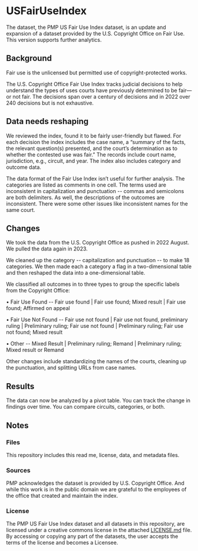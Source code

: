 # USFairUseIndex

The dataset, the PMP US Fair Use Index dataset, is an update and expansion of a dataset provided by the U.S. Copyright Office on Fair Use. This version supports further analytics.  

## Background
Fair use is the unlicensed but permitted use of copyright-protected works.

The U.S. Copyright Office Fair Use Index tracks judicial decisions to help understand the types of uses courts have previously determined to be fair—or not fair. The decisions span over a century of decisions and in 2022 over 240 decisions but is not exhaustive. 

## Data needs reshaping
We reviewed the index, found it to be fairly user-friendly but flawed. For each decision the index includes the case name, a “summary of the facts, the relevant question(s) presented, and the court’s determination as to whether the contested use was fair.” The records include court name, jurisdiction, e.g., circuit, and year. The index also includes category and outcome data. 

The data format of the Fair Use Index isn’t useful for further analysis. The categories are listed as comments in one cell. The terms used are inconsistent in capitalization and punctuation -- commas and semicolons are both delimiters. As well, the descriptions of the outcomes are inconsistent. There were some other issues like inconsistent names for the same court. 

## Changes
We took the data from the U.S. Copyright Office as pushed in 2022 August.  We pulled the data again in 2023. 

We cleaned up the category -- capitalization and punctuation -- to make 18 categories.  We then made each a category a flag in a two-dimensional table and then reshaped the data into a one-dimensional table. 

We classified all outcomes in to three types to group the specific labels from the Copyright Office: 

•	Fair Use Found -- Fair use found | Fair use found; Mixed result | Fair use found; Affirmed on appeal

•	Fair Use Not Found -- Fair use not found | Fair use not found, preliminary ruling | 
Preliminary ruling; Fair use not found | Preliminary ruling; Fair use not found; Mixed result

•	Other -- Mixed Result | Preliminary ruling; Remand | Preliminary ruling; Mixed result or Remand

Other changes include standardizing the names of the courts, cleaning up the punctuation, and splitting URLs from case names.  

## Results
The data can now be analyzed by a pivot table. You can track the change in findings over time.  You can compare circuits, categories, or both.  

## Notes

### Files
This repository includes this read me, license, data, and metadata files. 

### Sources
PMP acknowledges the dataset is provided by U.S. Copyright Office. And while this work is in the public domain we are grateful to the employees of the office that created and maintain the index. 

### License
The PMP US Fair Use Index dataset and all datasets in this repository, are licensed under a creative commons license in the attached [LICENSE.md](LICENSE.md) file. By accessing or copying any part of the datasets, the user accepts the terms of the license and becomes a Licensee.
